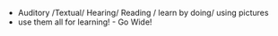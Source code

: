 - Auditory /Textual/ Hearing/ Reading / learn by doing/ using pictures
- use them all for learning! - Go Wide!